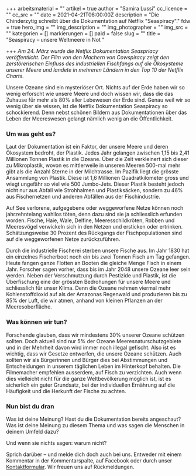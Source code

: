 +++
arbeitsmaterial = ""
artikel = true
author = "Samira Lussi"
cc_licence = ""
cc_src = ""
date = 2021-04-21T06:00:00Z
description = "Die Chinderzytig schreibt über die Dokumentation auf Netflix \"Seaspiracy\"."
fdw = true
hero_img = ""
img_description = ""
img_photographer = ""
img_src = ""
kategorien = []
markierungen = []
paid = false
slug = ""
title = "Seaspiracy – unsere Weltmeere in Not "

+++
_Am 24. März wurde die Netflix Dokumentation Seaspriacy veröffentlicht. Der Film von den Machern von Cowspiracy zeigt den zerstörerischen Einfluss des industriellen Fischfangs auf die Ökosysteme unserer Meere und landete in mehreren Ländern in den Top 10 der Netflix Charts._

Unsere Ozeane sind ein mysteriöser Ort. Nichts auf der Erde haben wir so wenig erforscht wie unsere Meere und doch wissen wir, dass die das Zuhause für mehr als 80% aller Lebewesen der Erde sind. Genau weil wir so wenig über sie wissen, ist die Netflix Dokumentation Seaspiracy so schockierend. Denn nebst schönen Bildern aus Dokumentationen über das Leben der Meereswesen gelangt nämlich wenig an die Öffentlichkeit.

### Um was geht es?

Laut der Dokumentation ist ein Faktor, der unsere Meere und deren Ökosystem bedroht, der Plastik. Jedes Jahr gelangen zwischen 1,15 bis 2,41 Millionen Tonnen Plastik in die Ozeane. Über die Zeit verkleinert sich dieser zu Mikroplastik, wovon es mittlerweile in unseren Meeren 500-mal mehr gibt als die Anzahl Sterne in der Milchtrasse. Im Pazifik liegt die grösste Ansammlung von Plastik. Diese ist 1,6 Millionen Quadratkilometer gross und wiegt ungefähr so viel wie 500 Jumbo-Jets. Dieser Plastik besteht jedoch nicht nur aus Abfall wie Strohhalmen und Plastiksäcken, sondern zu 46% aus Fischernetzen und anderen Abfällen aus der Fischindustrie.

Auf See verlorene, aufgegebene oder weggeworfene Netze können noch jahrzehntelang wahllos töten, denn dazu sind sie ja schliesslich erfunden worden. Fische, Haie, Wale, Delfine, Meeresschildkröten, Robben und Meeresvögel verwickeln sich in den Netzen und ersticken oder ertrinken. Schätzungsweise 30 Prozent des Rückgangs der Fischpopulationen sind auf die weggeworfenen Netze zurückzuführen.

Durch die industrielle Fischerei sterben unsere Fische aus. Im Jahr 1830 hat ein einzelnes Fischerboot noch ein bis zwei Tonnen Fisch am Tag gefangen. Heute fangen ganze Flotten an Booten die gleiche Menge Fisch in einem Jahr. Forscher sagen vorher, dass bis im Jahr 2048 unsere Ozeane leer sein werden. Neben der Verschmutzung durch Pestizide und Plastik, ist die Überfischung eine der grössten Bedrohungen für unsere Meere und schliesslich für unser Klima. Denn die Ozeane nehmen viermal mehr Kohlenstoffdioxid auf als der Amazonas Regenwald und produzieren bis zu 85% der Luft, die wir atmen, anhand von kleinen Pflanzen an der Meeresoberfläche.

### Was können wir tun?

Forschende glauben, dass wir mindestens 30% unserer Ozeane schützen sollten. Doch aktuell sind nur 5% der Ozeane Meeresnaturschutzgebiete und in der Mehrheit davon wird immer noch illegal gefischt. Also ist es wichtig, dass wir Gesetze entwerfen, die unsere Ozeane schützen. Auch sollten wir als Bürgerinnen und Bürger dies bei Abstimmungen und Entscheidungen in unserem täglichen Leben im Hinterkopf behalten. Die Filmemacher empfehlen ausserdem, auf Fisch zu verzichten. Auch wenn dies vielleicht nicht für die ganze Weltbevölkerung möglich ist, ist es sicherlich ein guter Grundsatz, bei der individuellen Ernährung auf die Häufigkeit und die Herkunft der Fische zu achten.

### Nun bist du dran

Was ist deine Meinung? Hast du die Dokumentation bereits angeschaut? Was ist deine Meinung zu diesem Thema und was sagen die Menschen in deinem Umfeld dazu?

Und wenn sie nichts sagen: warum nicht?

Sprich darüber – und melde dich doch auch bei uns. Entweder mit einem Kommentar in der Kommentarspalte, auf Facebook oder durch unser [Kontaktformular](https://www.chinderzytig.ch/kontakt/). Wir freuen uns auf Rückmeldungen.